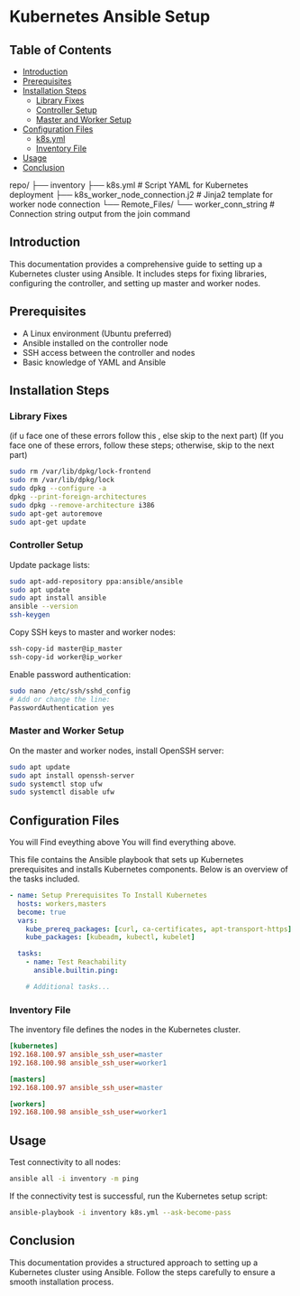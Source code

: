 # Kubernetes Ansible Setup

## Table of Contents
- [Introduction](#introduction)
- [Prerequisites](#prerequisites)
- [Installation Steps](#installation-steps)
  - [Library Fixes](#library-fixes)
  - [Controller Setup](#controller-setup)
  - [Master and Worker Setup](#master-and-worker-setup)
- [Configuration Files](#configuration-files)
  - [k8s.yml](#k8syml)
  - [Inventory File](#inventory-file)
- [Usage](#usage)
- [Conclusion](#conclusion)


repo/
├── inventory
├── k8s.yml # Script YAML for Kubernetes deployment
├── k8s_worker_node_connection.j2 # Jinja2 template for worker node connection
└── Remote_Files/
    └── worker_conn_string # Connection string output from the join command

## Introduction
This documentation provides a comprehensive guide to setting up a Kubernetes cluster using Ansible. It includes steps for fixing libraries, configuring the controller, and setting up master and worker nodes.

## Prerequisites
- A Linux environment (Ubuntu preferred)
- Ansible installed on the controller node
- SSH access between the controller and nodes
- Basic knowledge of YAML and Ansible

## Installation Steps

### Library Fixes
(if u face one of these errors follow this , else skip to the next part)
(If you face one of these errors, follow these steps; otherwise, skip to the next part)

```bash
sudo rm /var/lib/dpkg/lock-frontend
sudo rm /var/lib/dpkg/lock
sudo dpkg --configure -a
dpkg --print-foreign-architectures
sudo dpkg --remove-architecture i386
sudo apt-get autoremove
sudo apt-get update
```

### Controller Setup
Update package lists:

```bash
sudo apt-add-repository ppa:ansible/ansible
sudo apt update
sudo apt install ansible
ansible --version
ssh-keygen
```

Copy SSH keys to master and worker nodes:

```bash
ssh-copy-id master@ip_master
ssh-copy-id worker@ip_worker
```

Enable password authentication:

```bash
sudo nano /etc/ssh/sshd_config
# Add or change the line:
PasswordAuthentication yes
```

### Master and Worker Setup
On the master and worker nodes, install OpenSSH server:

```bash
sudo apt update
sudo apt install openssh-server
sudo systemctl stop ufw
sudo systemctl disable ufw
```

## Configuration Files
You will Find eveything above
You will find everything above.

This file contains the Ansible playbook that sets up Kubernetes prerequisites and installs Kubernetes components. Below is an overview of the tasks included.

```yaml
- name: Setup Prerequisites To Install Kubernetes
  hosts: workers,masters
  become: true
  vars:
    kube_prereq_packages: [curl, ca-certificates, apt-transport-https]
    kube_packages: [kubeadm, kubectl, kubelet]

  tasks:
    - name: Test Reachability
      ansible.builtin.ping:

    # Additional tasks...
```

### Inventory File
The inventory file defines the nodes in the Kubernetes cluster.

```ini
[kubernetes]
192.168.100.97 ansible_ssh_user=master
192.168.100.98 ansible_ssh_user=worker1

[masters]
192.168.100.97 ansible_ssh_user=master

[workers]
192.168.100.98 ansible_ssh_user=worker1
```

## Usage
Test connectivity to all nodes:

```bash
ansible all -i inventory -m ping 
```

If the connectivity test is successful, run the Kubernetes setup script:

```bash
ansible-playbook -i inventory k8s.yml --ask-become-pass
```

## Conclusion
This documentation provides a structured approach to setting up a Kubernetes cluster using Ansible. Follow the steps carefully to ensure a smooth installation process.

